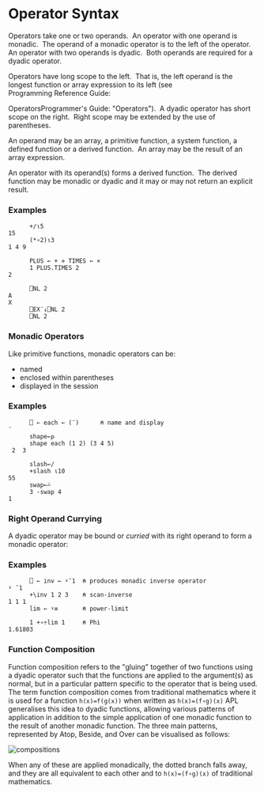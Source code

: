 # Operator Syntax

Operators take one or two operands.  An operator with one operand is monadic.  The operand of a monadic operator is to the left of the operator.  An operator with two operands is dyadic.  Both operands are required for a dyadic operator.

Operators have long scope to the left.  That is, the left operand is the longest function or array expression to its left (see  
Programming Reference Guide: 

OperatorsProgrammer's Guide: "Operators").  A dyadic operator has short scope on the right.  Right scope may be extended by the use of parentheses.

An operand may be an array, a primitive function, a system function, a defined function or a derived function.  An array may be the result of an array expression.

An operator with its operand(s) forms a derived function.  The derived function may be monadic or dyadic and it may or may not return an explicit result.

### Examples
```apl
      +/⍳5
15
      (*∘2)⍳3
1 4 9
 
      PLUS ← + ⋄ TIMES ← ×
      1 PLUS.TIMES 2
2
 
      ⎕NL 2
A
X
      ⎕EX¨↓⎕NL 2
      ⎕NL 2
```

### Monadic Operators

Like primitive functions, monadic operators can be:

- named
- enclosed within parentheses
- displayed in the session

### Examples
```apl
      ⎕ ← each ← (¨)      ⍝ name and display
¨
      shape←⍴
      shape each (1 2) (3 4 5)
 2  3 
      
      slash←/
      +slash ⍳10
55
      swap←⍨
      3 -swap 4
1
```

### Right Operand Currying

A dyadic operator may be bound or *curried* with its right operand to form a monadic operator:

### Examples
```apl
      ⎕ ← inv ← ⍣¯1  ⍝ produces monadic inverse operator
⍣ ¯1
      +\inv 1 2 3    ⍝ scan-inverse
1 1 1
      lim ← ⍣≡       ⍝ power-limit

      1 +∘÷lim 1     ⍝ Phi
1.61803
```

### Function Composition

Function composition refers to the "gluing" together of two functions using a dyadic operator such that the functions are applied to the argument(s) as normal, but in a particular pattern specific to the operator that is being used. The term function composition comes from traditional mathematics where it is used for a function `h(x)=f(g(x))` when written as  `h(x)=(f∘g)(x)` APL generalises this idea to dyadic functions, allowing various patterns of application in addition to the simple application of one monadic function to the result of another monadic function. The three main patterns, represented by Atop, Beside, and Over can be visualised as follows:

![compositions](../img/compositions.png)

When any of these are applied monadically, the dotted branch falls away, and they are all equivalent to each other and to `h(x)=(f∘g)(x)` of traditional mathematics.
